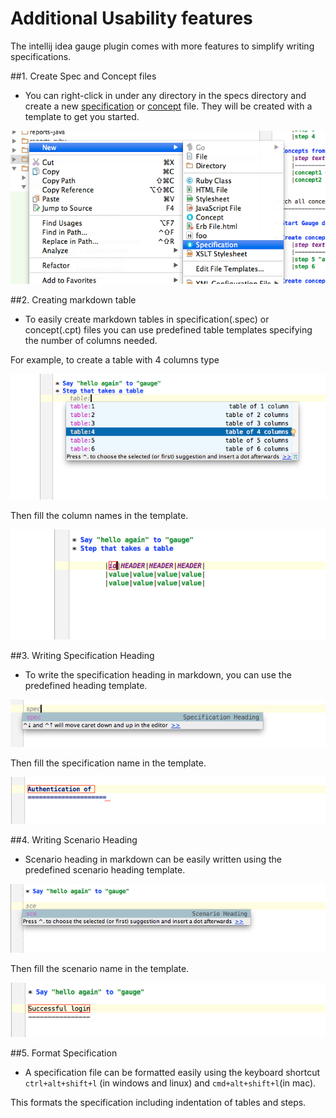 # Additional Usability features

The intellij idea gauge plugin comes with more features to simplify writing specifications.

##1. Create Spec and Concept files
* You can right-click in under any directory in the specs directory and create a new [specification](../specifications/README.md) or [concept](../specifications/concepts.md) file. They will be created with a template to get you started.


![create spec](intellij-screenshots/additional/create_spec_file.png "Spec creation")


##2.  Creating markdown table
* To easily create markdown tables in specification(.spec) or concept(.cpt) files you can use predefined table templates specifying the number of columns needed.

For example, to create a table with 4 columns type

![table template enter](intellij-screenshots/additional/table_type.png "table template fill")

Then fill the column names in the template.

![table template fill](intellij-screenshots/additional/table_column_fill.png "table template fill")


##3. Writing Specification Heading
* To write the specification heading in markdown, you can use the predefined heading template.

![spec heading enter](intellij-screenshots/additional/spec_heading.png "spec heading enter")

Then fill the specification name in the template.

![spec heading fill](intellij-screenshots/additional/spec_heading_fill.png "spec heading fill")


##4. Writing Scenario Heading
* Scenario heading in markdown can be easily written using the predefined scenario heading template.


![scenario heading enter](intellij-screenshots/additional/sce_heading_enter.png "scenario heading enter")

Then fill the scenario name in the template.

![scenario heading fill](intellij-screenshots/additional/sce_heading_fill.png "sce heading fill")


##5. Format Specification
* A specification file can be formatted easily using the keyboard shortcut `ctrl+alt+shift+l` (in windows and linux) and `cmd+alt+shift+l`(in mac).

This formats the specification including indentation of tables and steps.

